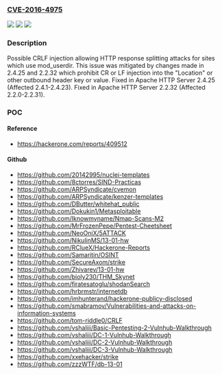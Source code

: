 ### [CVE-2016-4975](https://cve.mitre.org/cgi-bin/cvename.cgi?name=CVE-2016-4975)
![](https://img.shields.io/static/v1?label=Product&message=Apache%20HTTP%20Server&color=blue)
![](https://img.shields.io/static/v1?label=Version&message=n%2Fa&color=blue)
![](https://img.shields.io/static/v1?label=Vulnerability&message=(undefined)&color=brighgreen)

### Description

Possible CRLF injection allowing HTTP response splitting attacks for sites which use mod_userdir. This issue was mitigated by changes made in 2.4.25 and 2.2.32 which prohibit CR or LF injection into the "Location" or other outbound header key or value. Fixed in Apache HTTP Server 2.4.25 (Affected 2.4.1-2.4.23). Fixed in Apache HTTP Server 2.2.32 (Affected 2.2.0-2.2.31).

### POC

#### Reference
- https://hackerone.com/reports/409512

#### Github
- https://github.com/20142995/nuclei-templates
- https://github.com/8ctorres/SIND-Practicas
- https://github.com/ARPSyndicate/cvemon
- https://github.com/ARPSyndicate/kenzer-templates
- https://github.com/DButter/whitehat_public
- https://github.com/Dokukin1/Metasploitable
- https://github.com/Iknowmyname/Nmap-Scans-M2
- https://github.com/MrFrozenPepe/Pentest-Cheetsheet
- https://github.com/NeoOniX/5ATTACK
- https://github.com/NikulinMS/13-01-hw
- https://github.com/RClueX/Hackerone-Reports
- https://github.com/Samaritin/OSINT
- https://github.com/SecureAxom/strike
- https://github.com/Zhivarev/13-01-hw
- https://github.com/bioly230/THM_Skynet
- https://github.com/firatesatoglu/shodanSearch
- https://github.com/hrbrmstr/internetdb
- https://github.com/imhunterand/hackerone-publicy-disclosed
- https://github.com/smabramov/Vulnerabilities-and-attacks-on-information-systems
- https://github.com/tom-riddle0/CRLF
- https://github.com/vshaliii/Basic-Pentesting-2-Vulnhub-Walkthrough
- https://github.com/vshaliii/DC-1-Vulnhub-Walkthrough
- https://github.com/vshaliii/DC-2-Vulnhub-Walkthrough
- https://github.com/vshaliii/DC-3-Vulnhub-Walkthrough
- https://github.com/xxehacker/strike
- https://github.com/zzzWTF/db-13-01

